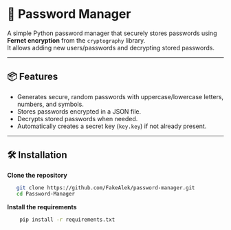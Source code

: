 # 🔐 Password Manager

A simple Python password manager that securely stores passwords using **Fernet encryption** from the `cryptography` library.  
It allows adding new users/passwords and decrypting stored passwords.

---

## 📦 Features

- Generates secure, random passwords with uppercase/lowercase letters, numbers, and symbols.
- Stores passwords encrypted in a JSON file.
- Decrypts stored passwords when needed.
- Automatically creates a secret key (`key.key`) if not already present.

---

## 🛠 Installation

**Clone the repository**
```bash
   git clone https://github.com/FakeAlek/password-manager.git
   cd Password-Manager
```

**Install the requirements**
```bash
    pip install -r requirements.txt
```
